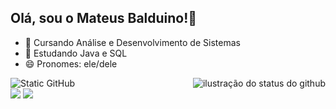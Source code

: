 ## Olá, sou o Mateus Balduino!👋

- 📖 Cursando Análise e Desenvolvimento de Sistemas
- 🌱 Estudando Java e SQL
- 😄 Pronomes: ele/dele

<img align='right' src="https://github-readme-stats.vercel.app/api?username=mateusbaldu&show_icons=true&title_color=783c00&text_color=af552e&icon_color=783c00&bg_color=f8efd4&cache_seconds=2300" alt="ilustração do status do github">

<img src="https://img.shields.io/static/v1?label=Overview&message=Mateus&color=f8efd4&style=for-the-badge&logo=GitHub" alt="Static GitHub">

<div> 
  <a href = "mailto:mateusbalduino6@gmail.com"><img src="https://img.shields.io/badge/-Gmail-%23333?style=for-the-badge&logo=gmail&logoColor=white" target="_blank"></a>
  <a href="https://www.linkedin.com/in/mateus-balduino-251229221?utm_source=share&utm_campaign=share_via&utm_content=profile&utm_medium=android_app" target="_blank"><img src="https://img.shields.io/badge/-LinkedIn-%230077B5?style=for-the-badge&logo=linkedin&logoColor=white" target="_blank"></a> 
  
</div>
